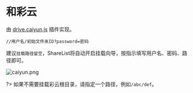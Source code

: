 # 和彩云

由 [drive.caiyun.js](https://github.com/reruin/sharelist/tree/master/plugins/drive.caiyun.js) 插件实现。 
``` 挂载路径
//用户名/初始文件夹ID?password=密码 
```
建议```挂载路径留空```，ShareList将自动开启挂载向导，按指示填写用户名、密码、路径即可。

![caiyun.png](https://i.loli.net/2020/10/12/szrtkNywBXqY8Zn.png)

?> 如果不需要挂载彩云根目录，请指定一个路径，例如```/abc/def```。   